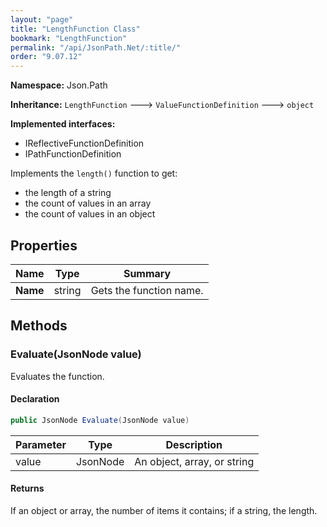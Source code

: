 ```yaml
---
layout: "page"
title: "LengthFunction Class"
bookmark: "LengthFunction"
permalink: "/api/JsonPath.Net/:title/"
order: "9.07.12"
---
```

**Namespace:** Json.Path

**Inheritance:**
`LengthFunction`
 🡒 
`ValueFunctionDefinition`
 🡒 
`object`

**Implemented interfaces:**

- IReflectiveFunctionDefinition
- IPathFunctionDefinition

Implements the `length()` function to get:
- the length of a string
- the count of values in an array
- the count of values in an object

## Properties

| Name | Type | Summary |
|---|---|---|
| **Name** | string | Gets the function name. |

## Methods

### Evaluate(JsonNode value)

Evaluates the function.

#### Declaration

```c#
public JsonNode Evaluate(JsonNode value)
```

| Parameter | Type | Description |
|---|---|---|
| value | JsonNode | An object, array, or string |


#### Returns

If an object or array, the number of items it contains; if a string, the length.

